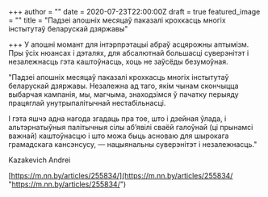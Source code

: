 +++
author = ""
date = 2020-07-23T22:00:00Z
draft = true
featured_image = ""
title = "Падзеі апошніх месяцаў паказалі крохкасць многіх інстытутаў беларускай дзяржавы"

+++
У апошні момант для інтэрпрэтацыі абраў асцярожны аптымізм. Пры ўсіх нюансах і дэталях, для абсалютнай большасці суверэнітэт і незалежнасць гэта каштоўнасць, хоць не заўсёды безумоўная. 

"Падзеі апошніх месяцаў паказалі крохкасць многіх інстытутаў беларускай дзяржавы. Незалежна ад таго, якім чынам скончыцца выбарчая кампанія, мы, магчыма, знаходзімся ў пачатку перыяду працяглай унутрыпалітычнай нестабільнасці. 

І гэта яшчэ адна нагода згадаць пра тое, што і дзейная ўлада, і альтэрнатыўныя палітычныя сілы аб’явілі сваёй галоўнай (ці прынамсі важнай) каштоўнасцю і што можа быць асноваю для шырокага грамадскага кансэнсусу, — нацыянальны суверэнітэт і незалежнасць."

Kazakevich Andrei

[https://m.nn.by/articles/255834/](https://m.nn.by/articles/255834/ "https://m.nn.by/articles/255834/")